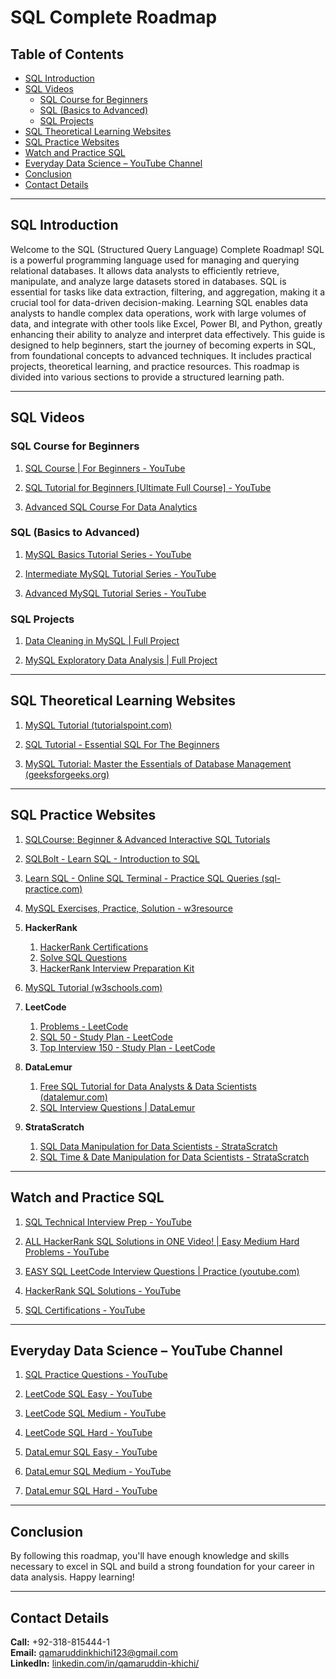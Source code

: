 # SQL Complete Roadmap

## Table of Contents

- [SQL Introduction](#sql-introduction)
- [SQL Videos](#sql-videos)
  - [SQL Course for Beginners](#sql-course-for-beginners)
  - [SQL (Basics to Advanced)](#sql-basics-to-advanced)
  - [SQL Projects](#sql-projects)
- [SQL Theoretical Learning Websites](#sql-theoretical-learning-websites)
- [SQL Practice Websites](#sql-practice-websites)
- [Watch and Practice SQL](#watch-and-practice-sql)
- [Everyday Data Science – YouTube Channel](#everyday-data-science--youtube-channel)
- [Conclusion](#conclusion)
- [Contact Details](#contact-details)

---

## SQL Introduction

Welcome to the SQL (Structured Query Language) Complete Roadmap! SQL is a powerful programming language used for managing and querying relational databases. It allows data analysts to efficiently retrieve, manipulate, and analyze large datasets stored in databases. SQL is essential for tasks like data extraction, filtering, and aggregation, making it a crucial tool for data-driven decision-making. Learning SQL enables data analysts to handle complex data operations, work with large volumes of data, and integrate with other tools like Excel, Power BI, and Python, greatly enhancing their ability to analyze and interpret data effectively. This guide is designed to help beginners, start the journey of becoming experts in SQL, from foundational concepts to advanced techniques. It includes practical projects, theoretical learning, and practice resources. This roadmap is divided into various sections to provide a structured learning path.

---

## SQL Videos

### SQL Course for Beginners

1. [SQL Course | For Beginners - YouTube](https://www.youtube.com/playlist?list=PLNcg_FV9n7qZDdRInCl7wfOO8yZqYX5hO)

2. [SQL Tutorial for Beginners [Ultimate Full Course] - YouTube](https://www.youtube.com/watch?v=NTgejLheGeU)

3. [Advanced SQL Course  For Data Analytics](https://www.youtube.com/playlist?list=PLNcg_FV9n7qZY_2eAtUzEUulNjTJREhQe)


### SQL (Basics to Advanced)

1. [MySQL Basics Tutorial Series - YouTube](https://www.youtube.com/playlist?list=PLUaB-1hjhk8Fq6RBY-3MQ5MCXB5qxb8VA)

2. [Intermediate MySQL Tutorial Series - YouTube](https://www.youtube.com/playlist?list=PLUaB-1hjhk8G5zci4HA8E21x2BJS3jzNm)

3. [Advanced MySQL Tutorial Series - YouTube](https://www.youtube.com/playlist?list=PLUaB-1hjhk8GjfgvWlreA6BvTvazz8RHG)

### SQL Projects

1. [Data Cleaning in MySQL | Full Project](https://www.youtube.com/watch?v=4UltKCnnnTA)

2. [MySQL Exploratory Data Analysis | Full Project](https://www.youtube.com/watch?v=QYd-RtK58VQ)

---

## SQL Theoretical Learning Websites

1.  [MySQL Tutorial (tutorialspoint.com)](https://www.tutorialspoint.com/mysql/index.htm)

2.  [SQL Tutorial - Essential SQL For The Beginners](https://www.sqltutorial.org/)

3.  [MySQL Tutorial: Master the Essentials of Database Management (geeksforgeeks.org)](https://www.geeksforgeeks.org/mysql-tutorial/)

---

## SQL Practice Websites

1.  [SQLCourse: Beginner & Advanced Interactive SQL Tutorials](https://www.sqlcourse.com/)

2.  [SQLBolt - Learn SQL - Introduction to SQL](https://sqlbolt.com/)

3.  [Learn SQL - Online SQL Terminal - Practice SQL Queries (sql-practice.com)](https://www.sql-practice.com/)

4.  [MySQL Exercises, Practice, Solution - w3resource](https://www.w3resource.com/mysql-exercises/)

5. **HackerRank**

   1. [HackerRank Certifications](https://www.hackerrank.com/domains/tutorials/10-days-of-javascript)
   2. [Solve SQL Questions](https://www.hackerrank.com/domains/sql)
   3. [HackerRank Interview Preparation Kit](https://www.hackerrank.com/interview/interview-preparation-kit)

6.  [MySQL Tutorial (w3schools.com)](https://www.w3schools.com/mysql/)

7. **LeetCode**

   1. [Problems - LeetCode](https://leetcode.com/problemset/all/)
   2. [SQL 50 - Study Plan - LeetCode](https://leetcode.com/study-plan/sql-50/)
   3. [Top Interview 150 - Study Plan - LeetCode](https://leetcode.com/study-plan/top-interview-150/)

8. **DataLemur**

   1. [Free SQL Tutorial for Data Analysts & Data Scientists (datalemur.com)](https://datalemur.com/sql)
   2. [SQL Interview Questions | DataLemur](https://datalemur.com/interview-questions)

9. **StrataScratch**

   1. [SQL Data Manipulation for Data Scientists - StrataScratch](https://www.stratascratch.com/)
   2. [SQL Time & Date Manipulation for Data Scientists - StrataScratch](https://www.stratascratch.com/)

---

## Watch and Practice SQL

1. [SQL Technical Interview Prep - YouTube](https://www.youtube.com/playlist?list=PLUaB-1hjhk8Fm_xpyeN4292wgE542Jy17)

2. [ALL HackerRank SQL Solutions in ONE Video! | Easy Medium Hard Problems - YouTube](https://www.youtube.com/watch?v=vpzO8QTrgbc)

3. [EASY SQL LeetCode Interview Questions | Practice (youtube.com)](https://www.youtube.com/watch?v=MprS7kSELms)

4. [HackerRank SQL Solutions - YouTube](https://www.youtube.com/playlist?list=PLCWQNLd8T4_huFie4p5nPt53tdAvu-U7_)

5. [SQL Certifications - YouTube](https://www.youtube.com/playlist?list=PLvNOQ5GOhxczvckjJAL-Q6PPRfPEv9mT7)

---

## Everyday Data Science – YouTube Channel

1. [SQL Practice Questions - YouTube](https://www.youtube.com/playlist?list=PLtfxzVLWb-B-ws1ouwxY_yn8XaPCEoJiZ)

2. [LeetCode SQL Easy - YouTube](https://www.youtube.com/playlist?list=PLtfxzVLWb-B_V2BPwlXOmrbO4a-a43Eg5)

3. [LeetCode SQL Medium - YouTube](https://www.youtube.com/playlist?list=PLtfxzVLWb-B93ewzBITsarfxNxJD4XJHd)

4. [LeetCode SQL Hard - YouTube](https://www.youtube.com/playlist?list=PLtfxzVLWb-B9M7Rx5BrZwZqSBP2_IzRMA)

5. [DataLemur SQL Easy - YouTube](https://www.youtube.com/playlist?list=PLtfxzVLWb-B-F6Ds1p85wLYxPGq1lAsfk)

6. [DataLemur SQL Medium - YouTube](https://www.youtube.com/playlist?list=PLtfxzVLWb-B-WGRZGsl3SFlHxl49MOfKP)

7. [DataLemur SQL Hard - YouTube](https://www.youtube.com/playlist?list=PLtfxzVLWb-B-4zEHGsxoCacaY4QfSVqh8)
   
---

## Conclusion

By following this roadmap, you'll have enough knowledge and skills necessary to excel in SQL and build a strong foundation for your career in data analysis. Happy learning!

---

## Contact Details

**Call:** +92-318-815444-1  
**Email:** qamaruddinkhichi123@gmail.com  
**LinkedIn:** [linkedin.com/in/qamaruddin-khichi/](https://www.linkedin.com/in/qamaruddin-khichi/)
